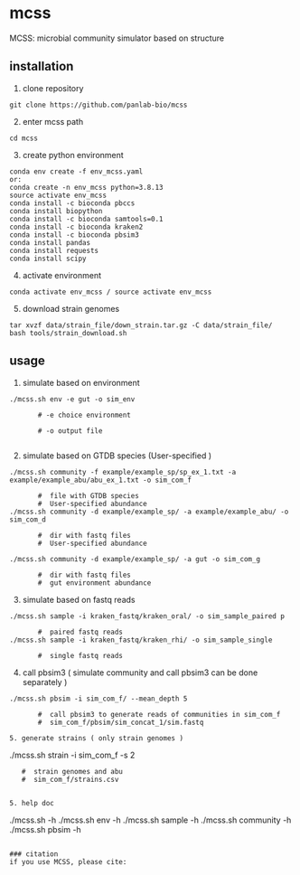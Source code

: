 # mcss
MCSS: microbial community simulator based on structure
## installation

1. clone repository
```
git clone https://github.com/panlab-bio/mcss
```

2.  enter mcss path
```
cd mcss
```
3. create python environment
```
conda env create -f env_mcss.yaml
or:
conda create -n env_mcss python=3.8.13
source activate env_mcss
conda install -c bioconda pbccs
conda install biopython
conda install -c bioconda samtools=0.1
conda install -c bioconda kraken2
conda install -c bioconda pbsim3
conda install pandas
conda install requests
conda install scipy
```
    
4. activate environment
```
conda activate env_mcss / source activate env_mcss
```
5. download strain genomes
```
tar xvzf data/strain_file/down_strain.tar.gz -C data/strain_file/
bash tools/strain_download.sh
```

## usage

1. simulate based on environment

```
./mcss.sh env -e gut -o sim_env 
   
       # -e choice environment 
   
       # -o output file 
   
```
   
   
2. simulate based on GTDB species (User-specified )
```
./mcss.sh community -f example/example_sp/sp_ex_1.txt -a example/example_abu/abu_ex_1.txt -o sim_com_f 
   
       #  file with GTDB species
       #  User-specified abundance
./mcss.sh community -d example/example_sp/ -a example/example_abu/ -o sim_com_d
   
       #  dir with fastq files
       #  User-specified abundance
       
./mcss.sh community -d example/example_sp/ -a gut -o sim_com_g
   
       #  dir with fastq files
       #  gut environment abundance
```

3. simulate based on fastq reads
```
./mcss.sh sample -i kraken_fastq/kraken_oral/ -o sim_sample_paired p 
   
       #  paired fastq reads
./mcss.sh sample -i kraken_fastq/kraken_rhi/ -o sim_sample_single
   
       #  single fastq reads
```

4. call pbsim3 ( simulate community and call pbsim3 can be done separately )
```
./mcss.sh pbsim -i sim_com_f/ --mean_depth 5
   
       #  call pbsim3 to generate reads of communities in sim_com_f
       #  sim_com_f/pbsim/sim_concat_1/sim.fastq

5. generate strains ( only strain genomes )
```
./mcss.sh strain -i sim_com_f -s 2
   
       #  strain genomes and abu
       #  sim_com_f/strains.csv

```

5. help doc
```
./mcss.sh -h
./mcss.sh env -h
./mcss.sh sample -h
./mcss.sh community -h
./mcss.sh pbsim -h

```

### citation
if you use MCSS, please cite:





